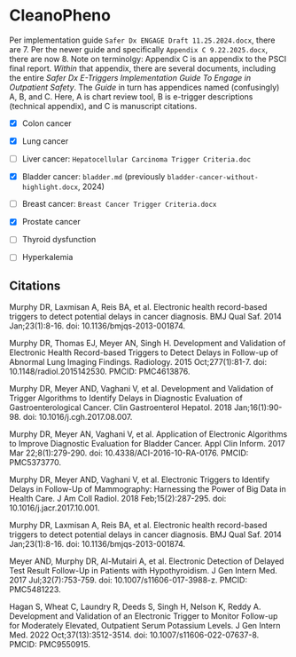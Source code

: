 # CleanoPheno

Per implementation guide `Safer Dx ENGAGE Draft 11.25.2024.docx`,
there are 7. Per the newer guide and specifically `Appendix C
9.22.2025.docx`, there are now 8. Note on terminolgy: Appendix C is an
appendix to the PSCI final report. *Within* that appendix, there are
several documents, including the entire *Safer Dx E-Triggers
Implementation Guide To Engage in Outpatient Safety*. The *Guide* in
turn has appendices named (confusingly) A, B, and C. Here, A is chart
review tool, B is e-trigger descriptions (technical appendix), and C
is manuscript citations.


- [x] Colon cancer
- [x] Lung cancer
- [ ] Liver cancer: `Hepatocellular Carcinoma Trigger Criteria.doc`
- [x] Bladder cancer: `bladder.md` (previously `bladder-cancer-without-highlight.docx`, 2024)
- [ ] Breast cancer: `Breast Cancer Trigger Criteria.docx`
- [x] Prostate cancer
- [ ] Thyroid dysfunction
- [ ] Hyperkalemia




## Citations

Murphy DR, Laxmisan A, Reis BA, et al. Electronic health record-based triggers to detect potential delays in cancer diagnosis. BMJ Qual Saf. 2014 Jan;23(1):8-16. doi: 10.1136/bmjqs-2013-001874.

Murphy DR, Thomas EJ, Meyer AN, Singh H. Development and Validation of Electronic Health Record-based Triggers to Detect Delays in Follow-up of Abnormal Lung Imaging Findings. Radiology. 2015 Oct;277(1):81-7. doi: 10.1148/radiol.2015142530. PMCID: PMC4613876.

Murphy DR, Meyer AND, Vaghani V, et al. Development and Validation of Trigger Algorithms to Identify Delays in Diagnostic Evaluation of Gastroenterological Cancer. Clin Gastroenterol Hepatol. 2018 Jan;16(1):90-98. doi: 10.1016/j.cgh.2017.08.007.

Murphy DR, Meyer AN, Vaghani V, et al. Application of Electronic Algorithms to Improve Diagnostic Evaluation for Bladder Cancer. Appl Clin Inform. 2017 Mar 22;8(1):279-290. doi: 10.4338/ACI-2016-10-RA-0176. PMCID: PMC5373770.

Murphy DR, Meyer AND, Vaghani V, et al. Electronic Triggers to Identify Delays in Follow-Up of Mammography: Harnessing the Power of Big Data in Health Care. J Am Coll Radiol. 2018 Feb;15(2):287-295. doi: 10.1016/j.jacr.2017.10.001.

Murphy DR, Laxmisan A, Reis BA, et al. Electronic health record-based triggers to detect potential delays in cancer diagnosis. BMJ Qual Saf. 2014 Jan;23(1):8-16. doi: 10.1136/bmjqs-2013-001874.

Meyer AND, Murphy DR, Al-Mutairi A, et al. Electronic Detection of Delayed Test Result Follow-Up in Patients with Hypothyroidism. J Gen Intern Med. 2017 Jul;32(7):753-759. doi: 10.1007/s11606-017-3988-z. PMCID: PMC5481223.

Hagan S, Wheat C, Laundry R, Deeds S, Singh H, Nelson K, Reddy A. Development and Validation of an Electronic Trigger to Monitor Follow-up for Moderately Elevated, Outpatient Serum Potassium Levels. J Gen Intern Med. 2022 Oct;37(13):3512-3514. doi: 10.1007/s11606-022-07637-8. PMCID: PMC9550915.


